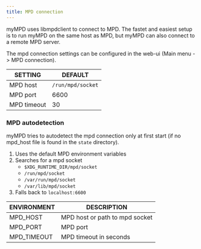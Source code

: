 ```yaml
---
title: MPD connection
---
```


myMPD uses libmpdclient to connect to MPD. The fastet and easiest setup is to run myMPD on the same host as MPD, but myMPD can also connect to a remote MPD server.

The mpd connection settings can be configured in the web-ui (Main menu -> MPD connection).

| SETTING | DEFAULT |
| ------- | ------- |
| MPD host | `/run/mpd/socket` |
| MPD port | 6600 |
| MPD timeout | 30 |

### MPD autodetection

myMPD tries to autodetect the mpd connection only at first start (if no mpd_host file is found in the `state` directory).

1. Uses the default MPD environment variables
2. Searches for a mpd socket
    - `$XDG_RUNTIME_DIR/mpd/socket`
    - `/run/mpd/socket`
    - `/var/run/mpd/socket`
    - `/var/lib/mpd/socket`
3. Falls back to `localhost:6600`

| ENVIRONMENT | DESCRIPTION |
| ----------- | ----------- |
| MPD_HOST | MPD host or path to mpd socket |
| MPD_PORT | MPD port |
| MPD_TIMEOUT | MPD timeout in seconds |
